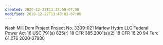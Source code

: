 ```yaml
---
created: 2020-12-27T13:32:59-07:00
modified: 2020-12-27T13:40:03-07:00
---
```


Nash Mill Dom Project
Project No. 3309-021
Marlow Hydro LLC
Federal Power Act 16 USC 791(a) 825(r)
18 CFR 385.2001(a)(2)
18 CFR 16.20
94 Ferc 61.076
2020-27930